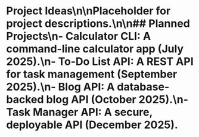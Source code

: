 # Project Ideas\n\nPlaceholder for project descriptions.\n\n## Planned Projects\n- **Calculator CLI**: A command-line calculator app (July 2025).\n- **To-Do List API**: A REST API for task management (September 2025).\n- **Blog API**: A database-backed blog API (October 2025).\n- **Task Manager API**: A secure, deployable API (December 2025).